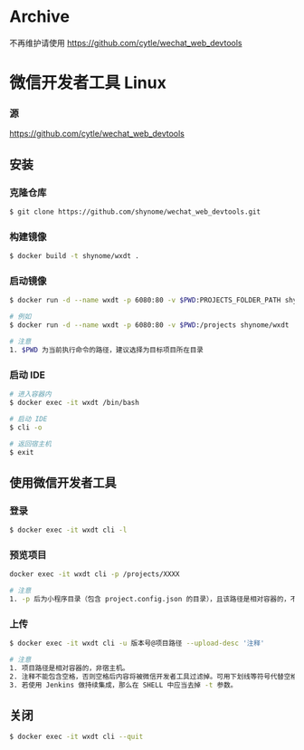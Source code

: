 # Archive

不再维护请使用 https://github.com/cytle/wechat_web_devtools

# 微信开发者工具 Linux

### 源

https://github.com/cytle/wechat_web_devtools

## 安装

### 克隆仓库
```sh
$ git clone https://github.com/shynome/wechat_web_devtools.git
```

### 构建镜像
```sh
$ docker build -t shynome/wxdt .
```

### 启动镜像
```sh
$ docker run -d --name wxdt -p 6080:80 -v $PWD:PROJECTS_FOLDER_PATH shynome/wxdt

# 例如
$ docker run -d --name wxdt -p 6080:80 -v $PWD:/projects shynome/wxdt

# 注意
1. $PWD 为当前执行命令的路径，建议选择为目标项目所在目录
```

### 启动 IDE
```sh
# 进入容器内
$ docker exec -it wxdt /bin/bash

# 启动 IDE
$ cli -o

# 返回宿主机
$ exit
```

## 使用微信开发者工具
### 登录
```sh
$ docker exec -it wxdt cli -l
```

### 预览项目
```sh
docker exec -it wxdt cli -p /projects/XXXX

# 注意
1. -p 后为小程序目录（包含 project.config.json 的目录），且该路径是相对容器的，不是宿主机。
```

### 上传
```sh
$ docker exec -it wxdt cli -u 版本号@项目路径 --upload-desc '注释'

# 注意
1. 项目路径是相对容器的，非宿主机。
2. 注释不能包含空格，否则空格后内容将被微信开发者工具过滤掉。可用下划线等符号代替空格。
3. 若使用 Jenkins 做持续集成，那么在 SHELL 中应当去掉 -t 参数。
```

## 关闭
```sh
$ docker exec -it wxdt cli --quit
```
